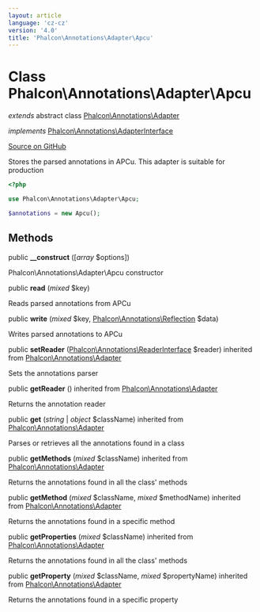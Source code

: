 ```yaml
---
layout: article
language: 'cz-cz'
version: '4.0'
title: 'Phalcon\Annotations\Adapter\Apcu'
---
```

# Class **Phalcon\Annotations\Adapter\Apcu**

*extends* abstract class [Phalcon\Annotations\Adapter](/3.4/en/api/Phalcon_Annotations_Adapter)

*implements* [Phalcon\Annotations\AdapterInterface](/3.4/en/api/Phalcon_Annotations_AdapterInterface)

<a href="https://github.com/phalcon/cphalcon/tree/v3.4.0/phalcon/annotations/adapter/apcu.zep" class="btn btn-default btn-sm">Source on GitHub</a>

Stores the parsed annotations in APCu. This adapter is suitable for production

```php
<?php

use Phalcon\Annotations\Adapter\Apcu;

$annotations = new Apcu();

```

## Methods

public **__construct** ([*array* $options])

Phalcon\Annotations\Adapter\Apcu constructor

public **read** (*mixed* $key)

Reads parsed annotations from APCu

public **write** (*mixed* $key, [Phalcon\Annotations\Reflection](/3.4/en/api/Phalcon_Annotations_Reflection) $data)

Writes parsed annotations to APCu

public **setReader** ([Phalcon\Annotations\ReaderInterface](/3.4/en/api/Phalcon_Annotations_ReaderInterface) $reader) inherited from [Phalcon\Annotations\Adapter](/3.4/en/api/Phalcon_Annotations_Adapter)

Sets the annotations parser

public **getReader** () inherited from [Phalcon\Annotations\Adapter](/3.4/en/api/Phalcon_Annotations_Adapter)

Returns the annotation reader

public **get** (*string* | *object* $className) inherited from [Phalcon\Annotations\Adapter](/3.4/en/api/Phalcon_Annotations_Adapter)

Parses or retrieves all the annotations found in a class

public **getMethods** (*mixed* $className) inherited from [Phalcon\Annotations\Adapter](/3.4/en/api/Phalcon_Annotations_Adapter)

Returns the annotations found in all the class' methods

public **getMethod** (*mixed* $className, *mixed* $methodName) inherited from [Phalcon\Annotations\Adapter](/3.4/en/api/Phalcon_Annotations_Adapter)

Returns the annotations found in a specific method

public **getProperties** (*mixed* $className) inherited from [Phalcon\Annotations\Adapter](/3.4/en/api/Phalcon_Annotations_Adapter)

Returns the annotations found in all the class' methods

public **getProperty** (*mixed* $className, *mixed* $propertyName) inherited from [Phalcon\Annotations\Adapter](/3.4/en/api/Phalcon_Annotations_Adapter)

Returns the annotations found in a specific property